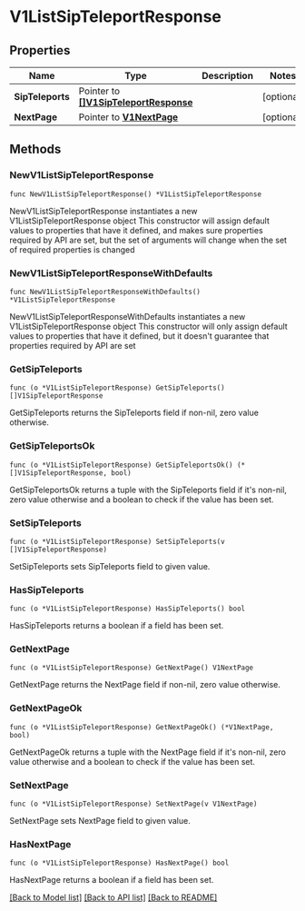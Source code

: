 # V1ListSipTeleportResponse

## Properties

Name | Type | Description | Notes
------------ | ------------- | ------------- | -------------
**SipTeleports** | Pointer to [**[]V1SipTeleportResponse**](V1SipTeleportResponse.md) |  | [optional] 
**NextPage** | Pointer to [**V1NextPage**](V1NextPage.md) |  | [optional] 

## Methods

### NewV1ListSipTeleportResponse

`func NewV1ListSipTeleportResponse() *V1ListSipTeleportResponse`

NewV1ListSipTeleportResponse instantiates a new V1ListSipTeleportResponse object
This constructor will assign default values to properties that have it defined,
and makes sure properties required by API are set, but the set of arguments
will change when the set of required properties is changed

### NewV1ListSipTeleportResponseWithDefaults

`func NewV1ListSipTeleportResponseWithDefaults() *V1ListSipTeleportResponse`

NewV1ListSipTeleportResponseWithDefaults instantiates a new V1ListSipTeleportResponse object
This constructor will only assign default values to properties that have it defined,
but it doesn't guarantee that properties required by API are set

### GetSipTeleports

`func (o *V1ListSipTeleportResponse) GetSipTeleports() []V1SipTeleportResponse`

GetSipTeleports returns the SipTeleports field if non-nil, zero value otherwise.

### GetSipTeleportsOk

`func (o *V1ListSipTeleportResponse) GetSipTeleportsOk() (*[]V1SipTeleportResponse, bool)`

GetSipTeleportsOk returns a tuple with the SipTeleports field if it's non-nil, zero value otherwise
and a boolean to check if the value has been set.

### SetSipTeleports

`func (o *V1ListSipTeleportResponse) SetSipTeleports(v []V1SipTeleportResponse)`

SetSipTeleports sets SipTeleports field to given value.

### HasSipTeleports

`func (o *V1ListSipTeleportResponse) HasSipTeleports() bool`

HasSipTeleports returns a boolean if a field has been set.

### GetNextPage

`func (o *V1ListSipTeleportResponse) GetNextPage() V1NextPage`

GetNextPage returns the NextPage field if non-nil, zero value otherwise.

### GetNextPageOk

`func (o *V1ListSipTeleportResponse) GetNextPageOk() (*V1NextPage, bool)`

GetNextPageOk returns a tuple with the NextPage field if it's non-nil, zero value otherwise
and a boolean to check if the value has been set.

### SetNextPage

`func (o *V1ListSipTeleportResponse) SetNextPage(v V1NextPage)`

SetNextPage sets NextPage field to given value.

### HasNextPage

`func (o *V1ListSipTeleportResponse) HasNextPage() bool`

HasNextPage returns a boolean if a field has been set.


[[Back to Model list]](../README.md#documentation-for-models) [[Back to API list]](../README.md#documentation-for-api-endpoints) [[Back to README]](../README.md)



